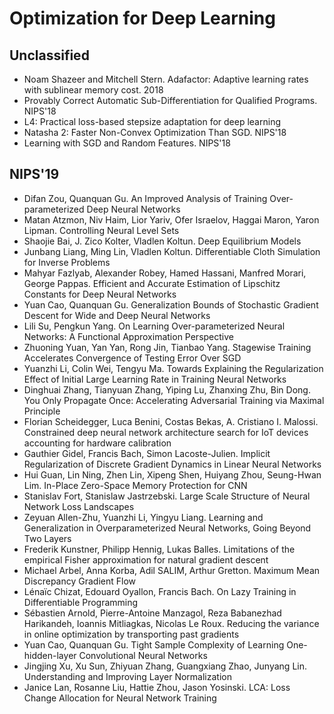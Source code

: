 # Optimization for Deep Learning

## Unclassified
- Noam Shazeer and Mitchell Stern. Adafactor: Adaptive learning rates with sublinear memory cost. 2018
- Provably Correct Automatic Sub-Differentiation for Qualified Programs. NIPS'18
- L4: Practical loss-based stepsize adaptation for deep learning
- Natasha 2: Faster Non-Convex Optimization Than SGD. NIPS'18
- Learning with SGD and Random Features. NIPS'18

## NIPS'19
- Difan Zou, Quanquan Gu. An Improved Analysis of Training Over-parameterized Deep Neural Networks
- Matan Atzmon, Niv Haim, Lior Yariv, Ofer Israelov, Haggai Maron, Yaron Lipman. Controlling Neural Level Sets
- Shaojie Bai, J. Zico Kolter, Vladlen Koltun. Deep Equilibrium Models
- Junbang Liang, Ming Lin, Vladlen Koltun. Differentiable Cloth Simulation for Inverse Problems
- Mahyar Fazlyab, Alexander Robey, Hamed Hassani, Manfred Morari, George Pappas. Efficient and Accurate Estimation of Lipschitz Constants for Deep Neural Networks
- Yuan Cao, Quanquan Gu. Generalization Bounds of Stochastic Gradient Descent for Wide and Deep Neural Networks
- Lili Su, Pengkun Yang. On Learning Over-parameterized Neural Networks: A Functional Approximation Perspective
- Zhuoning Yuan, Yan Yan, Rong Jin, Tianbao Yang. Stagewise Training Accelerates Convergence of Testing Error Over SGD
- Yuanzhi Li, Colin Wei, Tengyu Ma. Towards Explaining the Regularization Effect of Initial Large Learning Rate in Training Neural Networks
- Dinghuai Zhang, Tianyuan Zhang, Yiping Lu, Zhanxing Zhu, Bin Dong. You Only Propagate Once: Accelerating Adversarial Training via Maximal Principle
- Florian Scheidegger, Luca Benini, Costas Bekas, A. Cristiano I. Malossi. Constrained deep neural network architecture search for IoT devices accounting for hardware calibration
- Gauthier Gidel, Francis Bach, Simon Lacoste-Julien. Implicit Regularization of Discrete Gradient Dynamics in Linear Neural Networks
- Hui Guan, Lin Ning, Zhen Lin, Xipeng Shen, Huiyang Zhou, Seung-Hwan Lim. In-Place Zero-Space Memory Protection for CNN
- Stanislav Fort, Stanislaw Jastrzebski. Large Scale Structure of Neural Network Loss Landscapes
- Zeyuan Allen-Zhu, Yuanzhi Li, Yingyu Liang. Learning and Generalization in Overparameterized Neural Networks, Going Beyond Two Layers
- Frederik Kunstner, Philipp Hennig, Lukas Balles. Limitations of the empirical Fisher approximation for natural gradient descent
- Michael Arbel, Anna Korba, Adil SALIM, Arthur Gretton. Maximum Mean Discrepancy Gradient Flow
- Lénaïc Chizat, Edouard Oyallon, Francis Bach. On Lazy Training in Differentiable Programming
- Sébastien Arnold, Pierre-Antoine Manzagol, Reza Babanezhad Harikandeh, Ioannis Mitliagkas, Nicolas Le Roux. Reducing the variance in online optimization by transporting past gradients
- Yuan Cao, Quanquan Gu. Tight Sample Complexity of Learning One-hidden-layer Convolutional Neural Networks
- Jingjing Xu, Xu Sun, Zhiyuan Zhang, Guangxiang Zhao, Junyang Lin. Understanding and Improving Layer Normalization
- Janice Lan, Rosanne Liu, Hattie Zhou, Jason Yosinski. LCA: Loss Change Allocation for Neural Network Training
